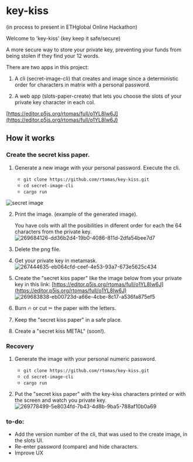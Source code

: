 # key-kiss

(in process to present in ETHglobal Online Hackathon)

Welcome to 'key-kiss' (key keep it safe/secure)

A more secure way to store your private key, preventing your funds from being stolen if they find your 12 words.

There are two apps in this project:

1. A cli (secret-image-cli) that creates and image since a deterministic order for characters in matrix with a personal password.


2. A web app (slots-paper-create) that lets you choose the slots of your private key character in each col.

[https://editor.p5js.org/rtomas/full/o1YL8Iw6J](https://editor.p5js.org/rtomas/full/o1YL8Iw6J)

## How it works

### Create the secret kiss paper.

1. Generate a new image with your personal password. Execute the cli.

    - `git clone https://github.com/rtomas/key-kiss.git`
    - `cd secret-image-cli`
    - `cargo run`
      
![secret image](https://github.com/rtomas/key-kiss/assets/944960/c1b78d1b-5d1d-42f8-8c14-8d1c30a683e9)

2. Print the image. (example of the generated image).

    You have cols with all the posibilities in diferent order for each the 64 characters from the private key.
![269684126-dd36b2d4-19b0-4086-811d-2dfa54bee7d7](https://github.com/rtomas/key-kiss/assets/944960/d479b325-6272-443d-976f-7acd76567954)

3. Delete the png file.

4. Get your private key in metamask.
![267444635-eb064cfd-ceef-4e53-93a7-673e5625c434](https://github.com/rtomas/key-kiss/assets/944960/a77ffe8a-a546-43d6-9cc3-3eef007aa3ff)

5. Create the "secret kiss paper" like the image below from your private key
   in this link: [https://editor.p5js.org/rtomas/full/o1YL8Iw6J](https://editor.p5js.org/rtomas/full/o1YL8Iw6J)
![269683838-eb00723d-a66e-4cbe-8c17-a536fa875ef5](https://github.com/rtomas/key-kiss/assets/944960/e021044e-cce5-4f4f-911b-ef67121557f0)

6. Burn 🔥 or cut ✂ the paper with the letters.
7. Keep the "secret kiss paper" in a safe place.
8. Create a "secret kiss METAL" (soon!).

### Recovery

1. Generate the image with your personal numeric password.

    - `git clone https://github.com/rtomas/key-kiss.git`
    - `cd secret-image-cli`
    - `cargo run`
      
2. Put the "secret kiss paper" with the key-kiss characters printed or with the screen and watch you private key.
![269778499-5e8034fd-7b43-4d8b-9ba5-788af10b0a69](https://github.com/rtomas/key-kiss/assets/944960/18e57ada-6e5f-4aeb-a446-6843145e6564)


### to-do:
 + Add the version number of the cli, that was used to the create image, in the slots UI.
 + Re-enter password (compare) and hide characters.
 + Improve UX
